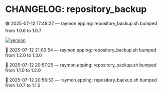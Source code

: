 # CHANGELOG: repository_backup

🟣 2025-07-12 17:48:27 — raymon.epping: repository_backup.sh bumped from 1.0.6 to 1.0.7

[![version](https://img.shields.io/badge/version-1.3.0-red)](https://github.com/raymonepping)

🔵 2025-07-12 21:00:54 — raymon.epping: repository_backup.sh bumped from 1.2.0 to 1.3.0

🔵 2025-07-12 20:57:25 — raymon.epping: repository_backup.sh bumped from 1.1.0 to 1.2.0

🔵 2025-07-12 20:56:53 — raymon.epping: repository_backup.sh bumped from 1.0.7 to 1.1.0
